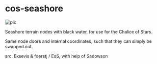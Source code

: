 # cos-seashore

![pic](pic.jpg)

Seashore terrain nodes with black water, for use for the Chalice of Stars.

Same node doors and internal coordinates, such that they can simply be swapped out.

src: Eksevis & foerstj / EoS, with help of Sadowson
